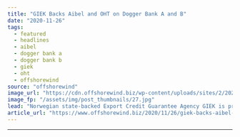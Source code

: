 ```yaml
---
title: "GIEK Backs Aibel and OHT on Dogger Bank A and B"
date: "2020-11-26"
tags: 
  - featured
  - headlines
  - aibel
  - dogger bank a
  - dogger bank b
  - giek
  - oht
  - offshorewind
source: "offshorewind"
image_url: "https://cdn.offshorewind.biz/wp-content/uploads/sites/2/2020/11/26112018/Aibel_GIEK.jpg"
image_fp: "/assets/img/post_thumbnails/27.jpg"
lead: "Norwegian state-backed Export Credit Guarantee Agency GIEK is providing loan guarantees for contracts awarded"
article_url: "https://www.offshorewind.biz/2020/11/26/giek-backs-aibel-and-oht-on-dogger-bank-a-and-b/"
---
```


---
